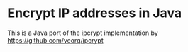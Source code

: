 # Encrypt IP addresses in Java

This is a Java port of the ipcrypt implementation by https://github.com/veorq/ipcrypt
